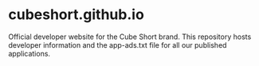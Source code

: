 # cubeshort.github.io
Official developer website for the Cube Short brand. This repository hosts developer information and the app-ads.txt file for all our published applications.
